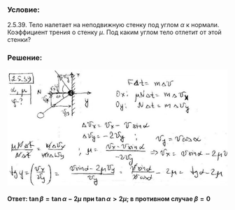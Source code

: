 ###  Условие:

$2.5.39.$ Тело налетает на неподвижную стенку под углом $\alpha$ к нормали. Коэффициент трения о стенку $\mu$. Под каким углом тело отлетит от этой стенки?

###  Решение:

![|640x338, 67%](../../img/2.5.39/sol.jpg)

####  Ответ: $\tan\beta = \tan\alpha − 2\mu$ при $\tan\alpha > 2\mu ;$ в противном случае $\beta = 0$